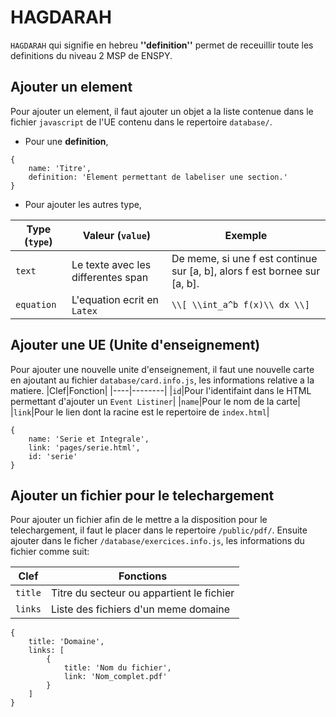 # HAGDARAH
`HAGDARAH` qui signifie en hebreu **''definition''** permet de receuillir toute les definitions du niveau 2 MSP de ENSPY.

## Ajouter un element
Pour ajouter un element, il faut ajouter un objet a la liste contenue dans le fichier `javascript` de l'UE contenu dans le repertoire `database/`.
- Pour une __definition__,
```JS
{
    name: 'Titre',
    definition: 'Element permettant de labeliser une section.'
}
```
- Pour ajouter les autres type,

|Type (`type`)|Valeur (`value`)|Exemple|
|----------|-------------|-------|
|`text`|Le texte avec les differentes span|De meme, si une  <span class="italique">f est continue sur [a, b]</span>, alors f est <span class="italique">bornee sur [a, b]</span>.|
|`equation`|L'equation ecrit en `Latex`|`\\[ \\int_a^b f(x)\\ dx \\]`|

## Ajouter une UE (Unite d'enseignement)
Pour ajouter une nouvelle unite d'enseignement, il faut une nouvelle carte en ajoutant au fichier `database/card.info.js`, les informations relative a la matiere.
|Clef|Fonction|
|----|--------|
|`id`|Pour l'identifaint dans le HTML permettant d'ajouter un `Event Listiner`|
|`name`|Pour le nom de la carte|
|`link`|Pour le lien dont la racine est le repertoire de `index.html`|
```JS
{
    name: 'Serie et Integrale',
    link: 'pages/serie.html',
    id: 'serie'
}
```

## Ajouter un fichier pour le telechargement
Pour ajouter un fichier afin de le mettre a la disposition pour le telechargement, il faut le placer dans le repertoire `/public/pdf/`. Ensuite ajouter dans le ficher `/database/exercices.info.js`, les informations du fichier comme suit:

|Clef|Fonctions|
|----|---------|
|`title`|Titre du secteur ou appartient le fichier|
|`links`|Liste des fichiers d'un meme domaine|

```JS
{
    title: 'Domaine',
    links: [
        {
            title: 'Nom du fichier',
            link: 'Nom_complet.pdf'
        }
    ]
}
```